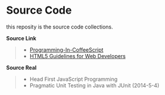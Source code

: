 Source Code
===========
this reposity is the source code collections.

**Source Link**
> * [Programming-In-CoffeeScript](https://github.com/owenyang0/Programming-In-CoffeeScript)
> * [HTML5 Guidelines for Web Developers](http://html5.komplett.cc/code/index_en.html)

**Source Real**
> * Head First JavaScript Programming
> * Pragmatic Unit Testing in Java with JUnit (2014-5-4)

